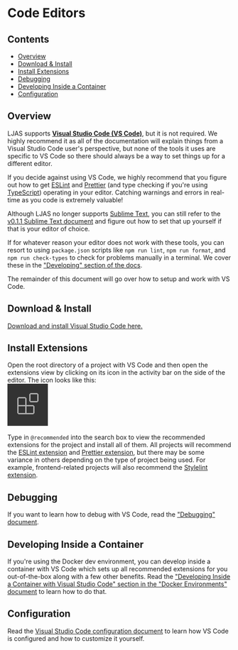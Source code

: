 # Code Editors

## Contents

- [Overview](#overview)
- [Download & Install](#download--install)
- [Install Extensions](#install-extensions)
- [Debugging](#debugging)
- [Developing Inside a Container](#developing-inside-a-container)
- [Configuration](#configuration)

## Overview

LJAS supports **[Visual Studio Code (VS Code)](https://code.visualstudio.com)**, but it is not required. We highly recommend it as all of the documentation will explain things from a Visual Studio Code user's perspective, but none of the tools it uses are specific to VS Code so there should always be a way to set things up for a different editor.

If you decide against using VS Code, we highly recommend that you figure out how to get [ESLint](https://eslint.org) and [Prettier](https://prettier.io) (and type checking if you're using [TypeScript](https://typescriptlang.org)) operating in your editor. Catching warnings and errors in real-time as you code is extremely valuable!

Although LJAS no longer supports [Sublime Text](https://sublimetext.com), you can still refer to the [v0.1.1 Sublime Text document](https://github.com/mattlean/lean-js-app-starter/blob/v0.1.1/docs/tools/sublime_text.md) and figure out how to set that up yourself if that is your editor of choice.

If for whatever reason your editor does not work with these tools, you can resort to using `package.json` scripts like `npm run lint`, `npm run format`, and `npm run check-types` to check for problems manually in a terminal. We cover these in the ["Developing" section of the docs](../developing).

The remainder of this document will go over how to setup and work with VS Code.

## Download & Install

[Download and install Visual Studio Code here.](https://code.visualstudio.com/download)

## Install Extensions

Open the root directory of a project with VS Code and then open the extensions view by clicking on its icon in the activity bar on the side of the editor. The icon looks like this:  
![VS Code extensions view icon](../images/vs-code-extensions-icon.png)

Type in `@recommended` into the search box to view the recommended extensions for the project and install all of them. All projects will recommend the [ESLint extension](https://marketplace.visualstudio.com/items?itemName=dbaeumer.vscode-eslint) and [Prettier extension](https://marketplace.visualstudio.com/items?itemName=esbenp.prettier-vscode), but there may be some variance in others depending on the type of project being used. For example, frontend-related projects will also recommend the [Stylelint extension](https://marketplace.visualstudio.com/items?itemName=stylelint.vscode-stylelint).

## Debugging

If you want to learn how to debug with VS Code, read the ["Debugging" document](../developing/debugging.md).

## Developing Inside a Container

If you're using the Docker dev environment, you can develop inside a container with VS Code which sets up all recommended extensions for you out-of-the-box along with a few other benefits. Read the ["Developing Inside a Container with Visual Studio Code" section in the "Docker Environments" document](../developing/docker-environments.md#developing-inside-a-container-with-visual-studio-code) to learn how to do that.

## Configuration

Read the [Visual Studio Code configuration document](../configuration/vscode.md) to learn how VS Code is configured and how to customize it yourself.
